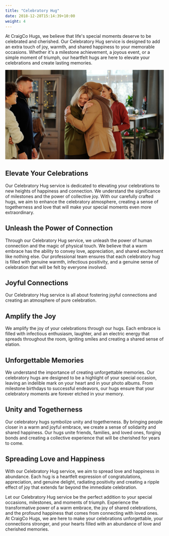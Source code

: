 ```yaml
---
title: "Celebratory Hug"
date: 2018-12-28T15:14:39+10:00
weight: 4
---
```


At CraigCo Hugs, we believe that life's special moments deserve to be celebrated and cherished. Our Celebratory Hug service is designed to add an extra touch of joy, warmth, and shared happiness to your memorable occasions. Whether it's a milestone achievement, a joyous event, or a simple moment of triumph, our heartfelt hugs are here to elevate your celebrations and create lasting memories.

![Accounting Services](/images/hugs/celebratory-hug.jpg)

## Elevate Your Celebrations
Our Celebratory Hug service is dedicated to elevating your celebrations to new heights of happiness and connection. We understand the significance of milestones and the power of collective joy. With our carefully crafted hugs, we aim to enhance the celebratory atmosphere, creating a sense of togetherness and love that will make your special moments even more extraordinary.

## Unleash the Power of Connection
Through our Celebratory Hug service, we unleash the power of human connection and the magic of physical touch. We believe that a warm embrace has the ability to convey love, appreciation, and shared excitement like nothing else. Our professional team ensures that each celebratory hug is filled with genuine warmth, infectious positivity, and a genuine sense of celebration that will be felt by everyone involved.

## Joyful Connections
Our Celebratory Hug service is all about fostering joyful connections and creating an atmosphere of pure celebration.

## Amplify the Joy
We amplify the joy of your celebrations through our hugs. Each embrace is filled with infectious enthusiasm, laughter, and an electric energy that spreads throughout the room, igniting smiles and creating a shared sense of elation.

## Unforgettable Memories
We understand the importance of creating unforgettable memories. Our celebratory hugs are designed to be a highlight of your special occasion, leaving an indelible mark on your heart and in your photo albums. From milestone birthdays to successful endeavors, our hugs ensure that your celebratory moments are forever etched in your memory.

## Unity and Togetherness
Our celebratory hugs symbolize unity and togetherness. By bringing people closer in a warm and joyful embrace, we create a sense of solidarity and shared happiness. Our hugs unite friends, families, and loved ones, forging bonds and creating a collective experience that will be cherished for years to come.

## Spreading Love and Happiness
With our Celebratory Hug service, we aim to spread love and happiness in abundance. Each hug is a heartfelt expression of congratulations, appreciation, and genuine delight, radiating positivity and creating a ripple effect of joy that extends far beyond the immediate celebration.  

Let our Celebratory Hug service be the perfect addition to your special occasions, milestones, and moments of triumph. Experience the transformative power of a warm embrace, the joy of shared celebrations, and the profound happiness that comes from connecting with loved ones. At CraigCo Hugs, we are here to make your celebrations unforgettable, your connections stronger, and your hearts filled with an abundance of love and cherished memories.